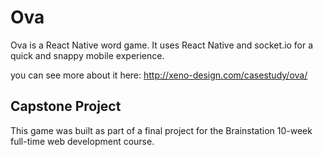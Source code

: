 # Ova

Ova is a React Native word game. It uses React Native and socket.io for a quick and snappy mobile experience.

you can see more about it here:
http://xeno-design.com/casestudy/ova/

## Capstone Project

This game was built as part of a final project for the Brainstation 10-week full-time web development course.